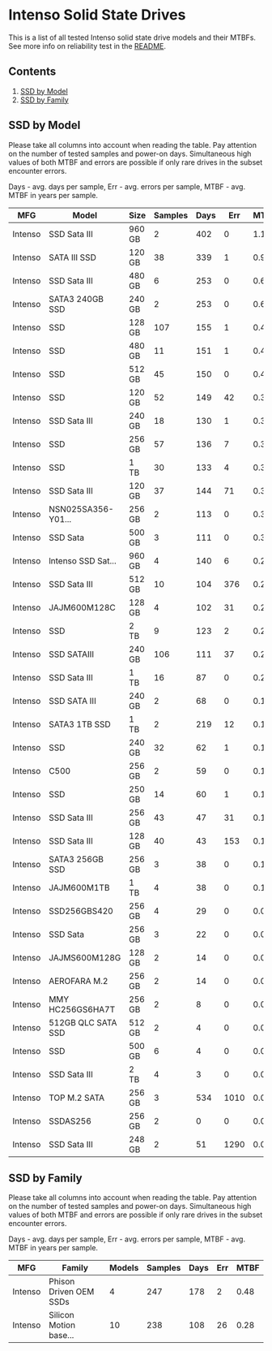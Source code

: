 Intenso Solid State Drives
==========================

This is a list of all tested Intenso solid state drive models and their MTBFs. See
more info on reliability test in the [README](https://github.com/linuxhw/SMART).

Contents
--------

1. [ SSD by Model  ](#ssd-by-model)
2. [ SSD by Family ](#ssd-by-family)

SSD by Model
------------

Please take all columns into account when reading the table. Pay attention on the
number of tested samples and power-on days. Simultaneous high values of both MTBF
and errors are possible if only rare drives in the subset encounter errors.

Days - avg. days per sample,
Err  - avg. errors per sample,
MTBF - avg. MTBF in years per sample.

| MFG       | Model              | Size   | Samples | Days  | Err   | MTBF |
|-----------|--------------------|--------|---------|-------|-------|------|
| Intenso   | SSD Sata III       | 960 GB | 2       | 402   | 0     | 1.10   |
| Intenso   | SATA III SSD       | 120 GB | 38      | 339   | 1     | 0.92   |
| Intenso   | SSD Sata III       | 480 GB | 6       | 253   | 0     | 0.69   |
| Intenso   | SATA3 240GB SSD    | 240 GB | 2       | 253   | 0     | 0.69   |
| Intenso   | SSD                | 128 GB | 107     | 155   | 1     | 0.42   |
| Intenso   | SSD                | 480 GB | 11      | 151   | 1     | 0.41   |
| Intenso   | SSD                | 512 GB | 45      | 150   | 0     | 0.41   |
| Intenso   | SSD                | 120 GB | 52      | 149   | 42    | 0.38   |
| Intenso   | SSD Sata III       | 240 GB | 18      | 130   | 1     | 0.35   |
| Intenso   | SSD                | 256 GB | 57      | 136   | 7     | 0.35   |
| Intenso   | SSD                | 1 TB   | 30      | 133   | 4     | 0.35   |
| Intenso   | SSD Sata III       | 120 GB | 37      | 144   | 71    | 0.33   |
| Intenso   | NSN025SA356-Y01... | 256 GB | 2       | 113   | 0     | 0.31   |
| Intenso   | SSD Sata           | 500 GB | 3       | 111   | 0     | 0.31   |
| Intenso   | lntenso SSD Sat... | 960 GB | 4       | 140   | 6     | 0.27   |
| Intenso   | SSD Sata III       | 512 GB | 10      | 104   | 376   | 0.27   |
| Intenso   | JAJM600M128C       | 128 GB | 4       | 102   | 31    | 0.26   |
| Intenso   | SSD                | 2 TB   | 9       | 123   | 2     | 0.25   |
| Intenso   | SSD SATAIII        | 240 GB | 106     | 111   | 37    | 0.24   |
| Intenso   | SSD Sata III       | 1 TB   | 16      | 87    | 0     | 0.24   |
| Intenso   | SSD SATA III       | 240 GB | 2       | 68    | 0     | 0.19   |
| Intenso   | SATA3 1TB SSD      | 1 TB   | 2       | 219   | 12    | 0.18   |
| Intenso   | SSD                | 240 GB | 32      | 62    | 1     | 0.16   |
| Intenso   | C500               | 256 GB | 2       | 59    | 0     | 0.16   |
| Intenso   | SSD                | 250 GB | 14      | 60    | 1     | 0.15   |
| Intenso   | SSD Sata III       | 256 GB | 43      | 47    | 31    | 0.12   |
| Intenso   | SSD Sata III       | 128 GB | 40      | 43    | 153   | 0.11   |
| Intenso   | SATA3 256GB SSD    | 256 GB | 3       | 38    | 0     | 0.10   |
| Intenso   | JAJM600M1TB        | 1 TB   | 4       | 38    | 0     | 0.10   |
| Intenso   | SSD256GBS420       | 256 GB | 4       | 29    | 0     | 0.08   |
| Intenso   | SSD Sata           | 256 GB | 3       | 22    | 0     | 0.06   |
| Intenso   | JAJMS600M128G      | 128 GB | 2       | 14    | 0     | 0.04   |
| Intenso   | AEROFARA M.2       | 256 GB | 2       | 14    | 0     | 0.04   |
| Intenso   | MMY HC256GS6HA7T   | 256 GB | 2       | 8     | 0     | 0.02   |
| Intenso   | 512GB QLC SATA SSD | 512 GB | 2       | 4     | 0     | 0.01   |
| Intenso   | SSD                | 500 GB | 6       | 4     | 0     | 0.01   |
| Intenso   | SSD Sata III       | 2 TB   | 4       | 3     | 0     | 0.01   |
| Intenso   | TOP M.2 SATA       | 256 GB | 3       | 534   | 1010  | 0.00   |
| Intenso   | SSDAS256           | 256 GB | 2       | 0     | 0     | 0.00   |
| Intenso   | SSD Sata III       | 248 GB | 2       | 51    | 1290  | 0.00   |

SSD by Family
-------------

Please take all columns into account when reading the table. Pay attention on the
number of tested samples and power-on days. Simultaneous high values of both MTBF
and errors are possible if only rare drives in the subset encounter errors.

Days - avg. days per sample,
Err  - avg. errors per sample,
MTBF - avg. MTBF in years per sample.

| MFG       | Family                 | Models | Samples | Days  | Err   | MTBF |
|-----------|------------------------|--------|---------|-------|-------|------|
| Intenso   | Phison Driven OEM SSDs | 4      | 247     | 178   | 2     | 0.48   |
| Intenso   | Silicon Motion base... | 10     | 238     | 108   | 26    | 0.28   |
